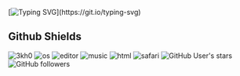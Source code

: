 [![Typing SVG](https://readme-typing-svg.herokuapp.com?size=30&color=F7AF3D&center=true&vCenter=true&lines=Loves+Coding+Games;Learning+Bash!;Using+GitHub%E2%80%A6..)](https://git.io/typing-svg)

<h2>Github Shields</h2>
<p align="left"> 
  <img src="https://komarev.com/ghpvc/?username=crazyh2&label=Profile Visitors&color=001eff&style=flat" alt="3kh0" /> 
  <img href="https://www.apple.com/macos/" src="https://img.shields.io/badge/OS-MacOS-lightgrey/?logo=macos" alt="os">
  <img href="https://developer.apple.com/xcode/" src="https://img.shields.io/badge/Editor-XCode-blue/?logo=xcode" alt="editor">
  <img href="https://www.apple.com/uk/apple-music/" src="https://img.shields.io/badge/Listens%20to-Apple%20Music-FA233B/?logo=applemusic&logoColor=warning&color=FA233B" alt="music">
  <img src="https://img.shields.io/badge/Knows-HTML-blue/?logo=html5&logoColor=warning&color=orange" alt="html">
  <img href="https://www.apple.com/uk/safari/" alt="safari" src="https://img.shields.io/badge/Uses-Safari-blue/?logo=safari&logocolor=blue&color=blue">
  <img alt="GitHub User's stars" src="https://img.shields.io/github/stars/crazyh2?color=yellow&label=User%20Stars&logo=github&logoColor=yellow">
  <img alt="GitHub followers" src="https://img.shields.io/github/followers/crazyh2?color=g&label=User%20Followers&logo=github">
       </p>
